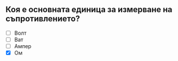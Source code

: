 ## Коя е основната единица за измерване на съпротивлението?

<!-- Верният отговор е отбелязан с [X] -->

- [ ] Волт
- [ ] Ват
- [ ] Ампер
- [X] Ом
